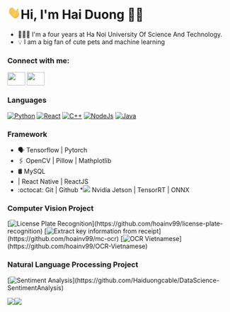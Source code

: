 # <img src="https://raw.githubusercontent.com/ABSphreak/ABSphreak/master/gifs/Hi.gif" width="30px">Hi, I'm Hai Duong 👨‍💻
- 👨🏻‍💻 I'm a four years at Ha Noi University Of Science And Technology.
- 💡 I am a big fan of cute pets and machine learning

<p align="left">
<h3 align="left">Connect with me:</h3>
<a href="https://www.linkedin.com/in/nguy%E1%BB%85n-h%E1%BA%A3i-d%C6%B0%C6%A1ng-b369b51b8/" target="blank"><img align="center" src="https://upload.wikimedia.org/wikipedia/commons/c/ca/LinkedIn_logo_initials.png" height="30" width="40" /></a>
<a href="https://github.com/Haiduongcable" target="blank"><img align="center" src="https://user-images.githubusercontent.com/48142689/99891123-13477280-2c99-11eb-8a5d-e79cb8896d28.gif" height="30" width="40" /></a>

### Languages
[![Python](https://img.shields.io/badge/-Python-fff?&logo=python)](https://github.com/adamalston?tab=repositories&q=&type=&language=python)
[![React](https://img.shields.io/badge/-React-fff?&logo=react)](https://github.com/adamalston?tab=repositories&q=&type=&language=React)
[![C++](https://img.shields.io/badge/-++-fff?&logo=cplusplus)](https://github.com/adamalston?tab=repositories&q=&type=&language=C)
[![NodeJs](https://img.shields.io/badge/-Nodejs-fff?&logo=nodedotjs)](https://github.com/adamalston?tab=repositories&q=&type=&language=React)
[![Java](https://img.shields.io/badge/-Java-fff?&logo=Java&logoColor=007396)](https://github.com/adamalston?tab=repositories&q=&type=&language=java)

### Framework

* 🗣 Tensorflow | Pytorch
* 🖇️ OpenCV | Pillow | Mathplotlib
* 🛢️ MySQL 
* | React Native | ReactJS
* :octocat: Git | Github
*<img src="https://img.icons8.com/ios-filled/50/000000/javascript-logo.png"/> Nvidia Jetson | TensorRT | ONNX


### Computer Vision Project
[![License Plate Recognition](https://img.shields.io/badge/-🌊%20License%20Plate%20Recognition-fff?)](https://github.com/hoainv99/license-plate-recognition)
[![Extract key information from receipt](https://img.shields.io/badge/-💉%20Extract%20Key%20Information%20from%20receipt-fff?)](https://github.com/hoainv99/mc-ocr)
[![OCR Vietnamese](https://img.shields.io/badge/-🛡%20OCR%20Vietnamese-fff?)](https://github.com/hoainv99/OCR-Vietnamese)
### Natural Language Processing Project
[![Sentiment Analysis](https://img.shields.io/badge/-🛡%20Sentiment%20Analysis-fff?)](https://github.com/Haiduongcable/DataScience-SentimentAnalysis)

<a href="https://github.com/Haiduongcable"><img height="137.3px" src="https://github-readme-stats.vercel.app/api?username=Haiduongcable&hide_title=true&hide_border=true&show_icons=true&include_all_commits=true&count_private=true&line_height=21&text_color=000&icon_color=000&bg_color=0,ea6161,ffc64d,fffc4d,52fa5a&theme=graywhite" /><!-- wi*quL3fcV --><img height="137.3px" src="https://github-readme-stats.vercel.app/api/top-langs/?username=Haiduongcable&hide=html&hide_title=true&hide_border=true&layout=compact&langs_count=7&exclude_repo=comp426&text_color=000&icon_color=fff&bg_color=0,52fa5a,4dfcff,c64dff&theme=graywhite" /></a>
